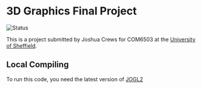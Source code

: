 # 3D Graphics Final Project
![Status](https://img.shields.io/badge/Completion_Status-Incomplete-informational?style=flat&logo=java&logoColor=white&color=B50000)

This is a project submitted by Joshua Crews for COM6503 at the [University of Sheffield](https://www.sheffield.ac.uk/).

## Local Compiling
To run this code, you need the latest version of [JOGL2](https://jogamp.org/jogl/www/)